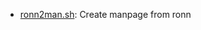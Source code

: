 * [ronn2man.sh](https://gist.github.com/994a2e3a12acc4190d1c#file-ronn2man-sh): Create manpage from ronn
